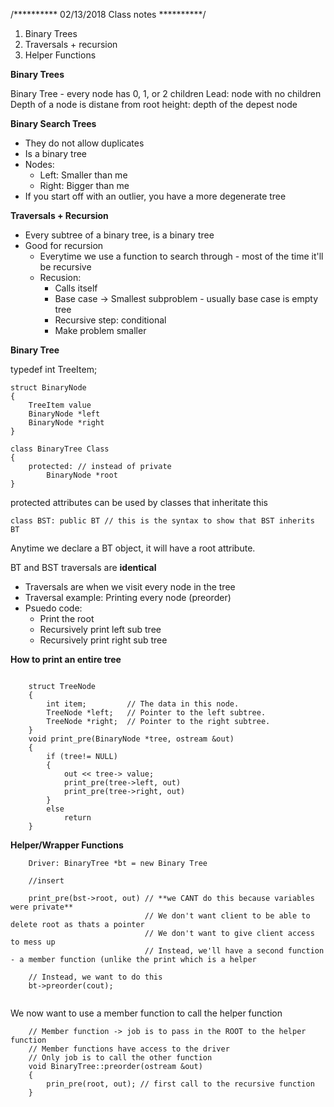 /**********
02/13/2018
Class notes
**********/

1. Binary Trees
2. Traversals + recursion
3. Helper Functions

**Binary Trees**

Binary Tree - every node has 0, 1, or 2 children
Lead: node with no children
Depth of a node is distane from root
height: depth of the depest node


**Binary Search Trees**

- They do not allow duplicates
- Is a binary tree
- Nodes:
    - Left: Smaller than me 
    - Right: Bigger than me
- If you start off with an outlier, you have a more degenerate tree

**Traversals + Recursion**

- Every subtree of a binary tree, is a binary tree
- Good for recursion
    - Everytime we use a function to search through - most of the time it'll be recursive
    - Recusion:
        - Calls itself
        - Base case -> Smallest subproblem - usually base case is empty tree
        - Recursive step: conditional
        - Make problem smaller

**Binary Tree**

typedef int TreeItem;

```
struct BinaryNode
{
    TreeItem value
    BinaryNode *left
    BinaryNode *right
}

class BinaryTree Class
{
    protected: // instead of private
        BinaryNode *root
}

```

protected attributes can be used by classes that inheritate this

```
class BST: public BT // this is the syntax to show that BST inherits BT
```
Anytime we declare a BT object, it will have a root attribute.

BT and BST traversals are **identical**

- Traversals are when we visit every node in the tree
- Traversal example: Printing every node (preorder)
- Psuedo code:
    - Print the root
    - Recursively print left sub tree
    - Recursively print right sub tree

**How to print an entire tree**
```

    struct TreeNode 
    {
        int item;         // The data in this node.
        TreeNode *left;   // Pointer to the left subtree.
        TreeNode *right;  // Pointer to the right subtree.
    }
    void print_pre(BinaryNode *tree, ostream &out)
    {
        if (tree!= NULL)
        {
            out << tree-> value;
            print_pre(tree->left, out)
            print_pre(tree->right, out)
        }
        else
            return
    }

```

**Helper/Wrapper Functions**
```
    Driver: BinaryTree *bt = new Binary Tree 

    //insert

    print_pre(bst->root, out) // **we CANT do this because variables were private**
                              // We don't want client to be able to delete root as thats a pointer
                              // We don't want to give client access to mess up
                              // Instead, we'll have a second function - a member function (unlike the print which is a helper
                             
    // Instead, we want to do this
    bt->preorder(cout);
 
```
We now want to use a member function to call the helper function
```
    // Member function -> job is to pass in the ROOT to the helper function
    // Member functions have access to the driver
    // Only job is to call the other function
    void BinaryTree::preorder(ostream &out)
    {
        prin_pre(root, out); // first call to the recursive function
    }
```